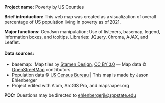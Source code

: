 
**Project name:** Poverty by US Counties

**Brief introduction:** This web map was created as a visualization of overall percentage of US population living in poverty as of 2021.

**Major functions:** GeoJson manipulation; Use of listeners, basemap, legend, information boxes, and tooltips.
Libraries: JQuery, Chroma, AJAX, and Leaflet.

#### Data sources:
- basemap:  'Map tiles by <a href="http://stamen.com">Stamen Design</a>, <a href="http://creativecommons.org/licenses/by/3.0">CC BY 3.0</a> &mdash; Map data &copy; <a href="https://www.openstreetmap.org/copyright">OpenStreetMap</a> contributors
- Population data &copy; <a href="http://census.gov/">US Census Bureau</a> | This map is made by Jason Ehlenberger
- Project edited with Atom, ArcGIS Pro, and mapshaper.org

**POC:** Questions may be directed to ehlenbergerjl@appstate.edu
